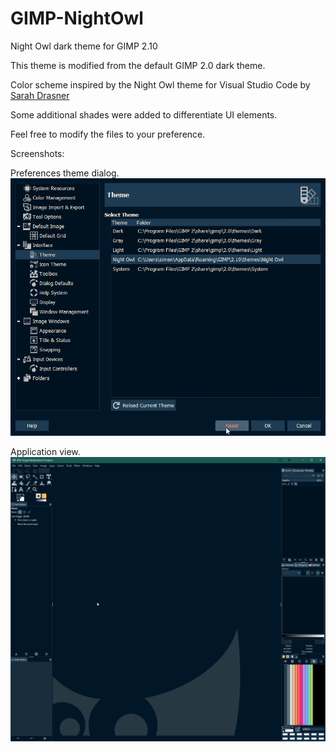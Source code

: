 # GIMP-NightOwl
 Night Owl dark theme for GIMP 2.10

This theme is modified from the default GIMP 2.0 dark theme.

Color scheme inspired by the Night Owl theme for Visual Studio Code by [Sarah Drasner](https://github.com/sdras/night-owl-vscode-theme)

Some additional shades were added to differentiate UI elements.

Feel free to modify the files to your preference.

Screenshots:

Preferences theme dialog.
![Preferences theme dialog](gimp-2.10_UsQADWfeK6.png)

Application view.
![Application view](gimp-2.10_jjr67YqAvY.png)
